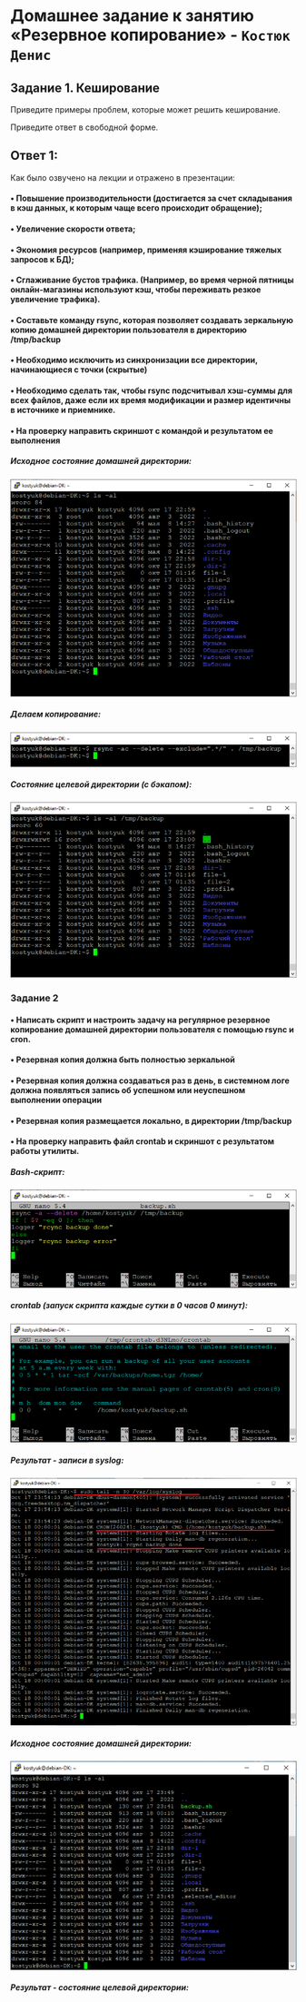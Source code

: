 # Домашнее задание к занятию «Резервное копирование» - `Костюк Денис`

## Задание 1. Кеширование

Приведите примеры проблем, которые может решить кеширование.

Приведите ответ в свободной форме.

## Ответ 1:

Как было озвучено на лекции и отражено в презентации:

#### •	Повышение производительности (достигается за счет складывания в кэш данных, к которым чаще всего происходит обращение);
#### •	Увеличение скорости ответа;
#### •	Экономия ресурсов (например, применяя кэширование тяжелых запросов к БД);
#### •	Сглаживание бустов трафика. (Например, во время черной пятницы онлайн-магазины используют кэш, чтобы переживать резкое увеличение трафика).









#### •	Составьте команду rsync, которая позволяет создавать зеркальную копию домашней директории пользователя в директорию /tmp/backup
#### •	Необходимо исключить из синхронизации все директории, начинающиеся с точки (скрытые)
#### •	Необходимо сделать так, чтобы rsync подсчитывал хэш-суммы для всех файлов, даже если их время модификации и размер идентичны в источнике и приемнике.
#### •	На проверку направить скриншот с командой и результатом ее выполнения

##### Исходное состояние домашней директории:
![Скрин1](https://github.com/denniskostyuk/rsync/blob/main/task_11.png)

##### Делаем копирование:
![Скрин2](https://github.com/denniskostyuk/rsync/blob/main/task_12.png)
   
##### Состояние целевой директории (с бэкапом):
![Скрин3](https://github.com/denniskostyuk/rsync/blob/main/task_13.png)


### Задание 2
#### •	Написать скрипт и настроить задачу на регулярное резервное копирование домашней директории пользователя с помощью rsync и cron.
#### •	Резервная копия должна быть полностью зеркальной
#### •	Резервная копия должна создаваться раз в день, в системном логе должна появляться запись об успешном или неуспешном выполнении операции
#### •	Резервная копия размещается локально, в директории /tmp/backup
#### •	На проверку направить файл crontab и скриншот с результатом работы утилиты.

##### Bash-скрипт:
![Скрин4](https://github.com/denniskostyuk/rsync/blob/main/task_21.png)

##### crontab (запуск скрипта каждые сутки в 0 часов 0 минут):
![Скрин5](https://github.com/denniskostyuk/rsync/blob/main/task_22.png)

##### Результат - записи в syslog:
![Скрин6](https://github.com/denniskostyuk/rsync/blob/main/task_23.png)

##### Исходное состояние домашней директории:
![Скрин7](https://github.com/denniskostyuk/rsync/blob/main/task_24.png)

##### Результат - cостояние целевой директории:
